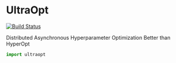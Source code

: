 # UltraOpt



[![Build Status](https://travis-ci.org/auto-flow/ultraopt.svg?branch=main)](https://travis-ci.org/auto-flow/ultraopt) 
 



Distributed Asynchronous Hyperparameter Optimization Better than HyperOpt

```python
import ultraopt
```
